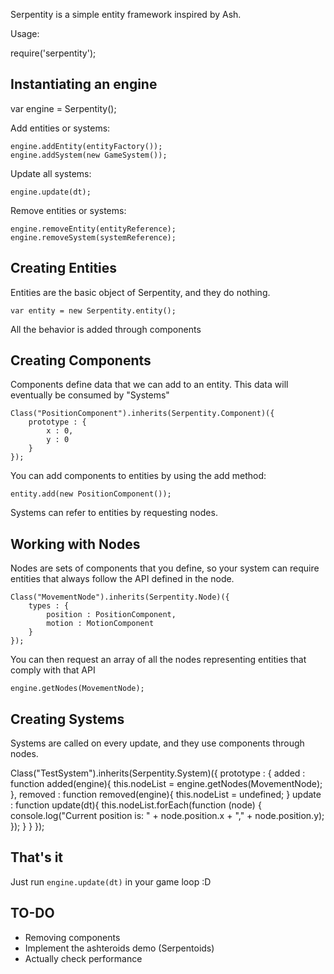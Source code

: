 Serpentity is a simple entity framework inspired by Ash.

Usage:

require('serpentity');

## Instantiating an engine

var engine = Serpentity();

Add entities or systems:

    engine.addEntity(entityFactory());
    engine.addSystem(new GameSystem());

Update all systems:

    engine.update(dt);

Remove entities or systems:

    engine.removeEntity(entityReference);
    engine.removeSystem(systemReference);

## Creating Entities

Entities are the basic object of Serpentity, and they do nothing.

    var entity = new Serpentity.entity();

All the behavior is added through components

## Creating Components

Components define data that we can add to an entity. This data will
eventually be consumed by "Systems"

    Class("PositionComponent").inherits(Serpentity.Component)({
        prototype : {
            x : 0,
            y : 0
        }
    });

You can add components to entities by using the add method:

    entity.add(new PositionComponent());


Systems can refer to entities by requesting nodes.

## Working with Nodes

Nodes are sets of components that you define, so your system can require
entities that always follow the API defined in the node.

    Class("MovementNode").inherits(Serpentity.Node)({
        types : {
            position : PositionComponent,
            motion : MotionComponent
        }
    });

You can then request an array of all the nodes representing entities
that comply with that API

    engine.getNodes(MovementNode);

## Creating Systems

Systems are called on every update, and they use components through nodes.

Class("TestSystem").inherits(Serpentity.System)({
    prototype : {
        added : function added(engine){
            this.nodeList = engine.getNodes(MovementNode);
        },
        removed : function removed(engine){
            this.nodeList = undefined;
        }
        update : function update(dt){
            this.nodeList.forEach(function (node) {
                console.log("Current position is: " + node.position.x + "," + node.position.y);
            });
        }
    }
});

## That's it

Just run `engine.update(dt)` in your game loop :D

## TO-DO

* Removing components
* Implement the ashteroids demo (Serpentoids)
* Actually check performance
